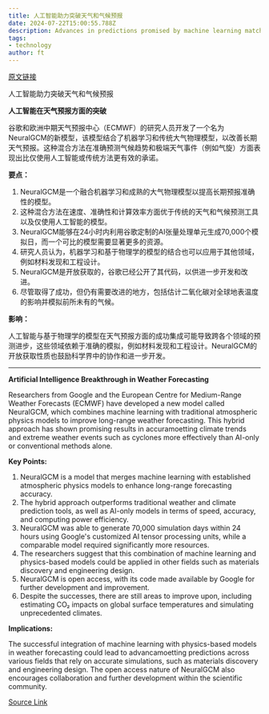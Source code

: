 ```yaml
---
title: 人工智能助力突破天气和气候预报
date: 2024-07-22T15:00:55.788Z
description: Advances in predictions promised by machine learning matched with physics in latest model involving Google
tags: 
- technology
author: ft
---
```


[原文链接](https://ft.com/content/78d1314b-2879-40cc-bb87-ffad72c8a0f4)

人工智能助力突破天气和气候预报

**人工智能在天气预报方面的突破**

谷歌和欧洲中期天气预报中心（ECMWF）的研究人员开发了一个名为NeuralGCM的新模型，该模型结合了机器学习和传统大气物理模型，以改善长期天气预报。这种混合方法在准确预测气候趋势和极端天气事件（例如气旋）方面表现出比仅使用人工智能或传统方法更有效的承诺。

**要点：**

1. NeuralGCM是一个融合机器学习和成熟的大气物理模型以提高长期预报准确性的模型。
2. 这种混合方法在速度、准确性和计算效率方面优于传统的天气和气候预测工具以及仅使用人工智能的模型。
3. NeuralGCM能够在24小时内利用谷歌定制的AI张量处理单元生成70,000个模拟日，而一个可比的模型需要显著更多的资源。
4. 研究人员认为，机器学习和基于物理学的模型的结合也可以应用于其他领域，例如材料发现和工程设计。
5. NeuralGCM是开放获取的，谷歌已经公开了其代码，以供进一步开发和改进。
6. 尽管取得了成功，但仍有需要改进的地方，包括估计二氧化碳对全球地表温度的影响并模拟前所未有的气候。

**影响：**

人工智能与基于物理学的模型在天气预报方面的成功集成可能导致跨各个领域的预测进步，这些领域依赖于准确的模拟，例如材料发现和工程设计。NeuralGCM的开放获取性质也鼓励科学界中的协作和进一步开发。

---

 **Artificial Intelligence Breakthrough in Weather Forecasting**

Researchers from Google and the European Centre for Medium-Range Weather Forecasts (ECMWF) have developed a new model called NeuralGCM, which combines machine learning with traditional atmospheric physics models to improve long-range weather forecasting. This hybrid approach has shown promising results in accuramoetting climate trends and extreme weather events such as cyclones more effectively than AI-only or conventional methods alone.

**Key Points:**

1. NeuralGCM is a model that merges machine learning with established atmospheric physics models to enhance long-range forecasting accuracy.
2. The hybrid approach outperforms traditional weather and climate prediction tools, as well as AI-only models in terms of speed, accuracy, and computing power efficiency.
3. NeuralGCM was able to generate 70,000 simulation days within 24 hours using Google's customized AI tensor processing units, while a comparable model required significantly more resources.
4. The researchers suggest that this combination of machine learning and physics-based models could be applied in other fields such as materials discovery and engineering design.
5. NeuralGCM is open access, with its code made available by Google for further development and improvement.
6. Despite the successes, there are still areas to improve upon, including estimating CO₂ impacts on global surface temperatures and simulating unprecedented climates.

**Implications:**

The successful integration of machine learning with physics-based models in weather forecasting could lead to advancamoetting predictions across various fields that rely on accurate simulations, such as materials discovery and engineering design. The open access nature of NeuralGCM also encourages collaboration and further development within the scientific community.

[Source Link](https://ft.com/content/78d1314b-2879-40cc-bb87-ffad72c8a0f4)

